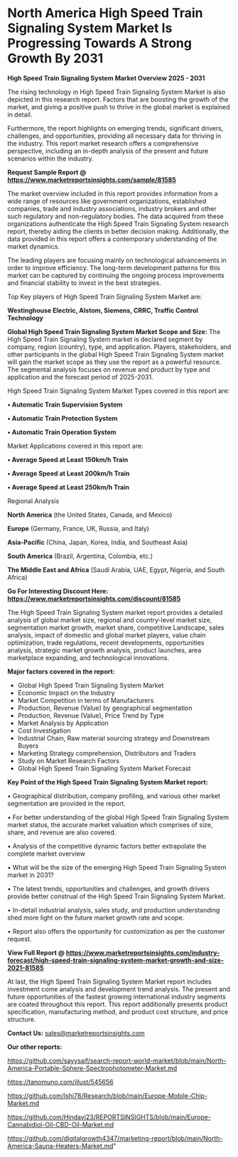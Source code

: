 # North America High Speed Train Signaling System Market Is Progressing Towards A Strong Growth By 2031

<Strong> High Speed Train Signaling System Market Overview 2025 - 2031</strong>

The rising technology in High Speed Train Signaling System Market is also depicted in this research report. Factors that are boosting the growth of the market, and giving a positive push to thrive in the global market is explained in detail.

Furthermore, the report highlights on emerging trends, significant drivers, challenges, and opportunities, providing all necessary data for thriving in the industry. This report market research offers a comprehensive perspective, including an in-depth analysis of the present and future scenarios within the industry.

<strong>Request Sample Report @ <a href=https://www.marketreportsinsights.com/sample/81585>https://www.marketreportsinsights.com/sample/81585</a></strong>

The market overview included in this report provides information from a wide range of resources like government organizations, established companies, trade and industry associations, industry brokers and other such regulatory and non-regulatory bodies. The data acquired from these organizations authenticate the High Speed Train Signaling System research report, thereby aiding the clients in better decision making. Additionally, the data provided in this report offers a contemporary understanding of the market dynamics.

The leading players are focusing mainly on technological advancements in order to improve efficiency. The long-term development patterns for this market can be captured by continuing the ongoing process improvements and financial stability to invest in the best strategies.

Top Key players of High Speed Train Signaling System Market are:

<strong>Westinghouse Electric, Alstom, Siemens, CRRC, Traffic Control Technology</strong>

<strong><b>Global High Speed Train Signaling System Market Scope and Size:</b></strong>
The High Speed Train Signaling System market is declared segment by company, region (country), type, and application. Players, stakeholders, and other participants in the global High Speed Train Signaling System market will gain the market scope as they use the report as a powerful resource. The segmental analysis focuses on revenue and product by type and application and the forecast period of 2025-2031.

High Speed Train Signaling System Market Types covered in this report are:

<strong>• Automatic Train Supervision System

• Automatic Train Protection System

• Automatic Train Operation System</strong>

Market Applications covered in this report are:

<strong>• Average Speed at Least 150km/h Train

• Average Speed at Least 200km/h Train

• Average Speed at Least 250km/h Train</strong> 

Regional Analysis

<strong>North America</strong> (the United States, Canada, and Mexico)

<strong>Europe</strong> (Germany, France, UK, Russia, and Italy)

<strong>Asia-Pacific</strong> (China, Japan, Korea, India, and Southeast Asia)

<strong>South America</strong> (Brazil, Argentina, Colombia, etc.)

<strong>The Middle East and Africa</strong> (Saudi Arabia, UAE, Egypt, Nigeria, and South Africa)

<strong>Go For Interesting Discount Here: <a href=https://www.marketreportsinsights.com/discount/81585>https://www.marketreportsinsights.com/discount/81585</a></strong>

The High Speed Train Signaling System market report provides a detailed analysis of global market size, regional and country-level market size, segmentation market growth, market share, competitive Landscape, sales analysis, impact of domestic and global market players, value chain optimization, trade regulations, recent developments, opportunities analysis, strategic market growth analysis, product launches, area marketplace expanding, and technological innovations.

<strong><b>Major factors covered in the report:</b></strong>
<ul>
  <li>Global High Speed Train Signaling System Market </li>
  <li>Economic Impact on the Industry</li>
  <li>Market Competition in terms of Manufacturers</li>
  <li>Production, Revenue (Value) by geographical segmentation</li>
  <li>Production, Revenue (Value), Price Trend by Type</li>
  <li>Market Analysis by Application</li>
  <li>Cost Investigation</li>
  <li>Industrial Chain, Raw material sourcing strategy and Downstream Buyers</li>
  <li>Marketing Strategy comprehension, Distributors and Traders</li>
  <li>Study on Market Research Factors</li>
  <li>Global High Speed Train Signaling System Market Forecast</li>
</ul>

<strong><b>Key Point of the High Speed Train Signaling System Market report:</b></strong>

• Geographical distribution, company profiling, and various other market segmentation are provided in the report.

• For better understanding of the global High Speed Train Signaling System market status, the accurate market valuation which comprises of size, share, and revenue are also covered.

• Analysis of the competitive dynamic factors better extrapolate the complete market overview

• What will be the size of the emerging High Speed Train Signaling System market in 2031?

• The latest trends, opportunities and challenges, and growth drivers provide better construal of the High Speed Train Signaling System Market.

• In-detail industrial analysis, sales study, and production understanding shed more light on the future market growth rate and scope.

• Report also offers the opportunity for customization as per the customer request.

<strong><b>View Full Report @ <a href=https://www.marketreportsinsights.com/industry-forecast/high-speed-train-signaling-system-market-growth-and-size-2021-81585>https://www.marketreportsinsights.com/industry-forecast/high-speed-train-signaling-system-market-growth-and-size-2021-81585</a></b></strong>


At last, the High Speed Train Signaling System Market report includes investment come analysis and development trend analysis. The present and future opportunities of the fastest growing international industry segments are coated throughout this report. This report additionally presents product specification, manufacturing method, and product cost structure, and price structure.

<strong>Contact Us:</strong>
sales@marketreportsinsights.com

<strong>Our other reports:</strong>

<a href=https://github.com/sayysaif/search-report-world-market/blob/main/North-America-Portable-Sphere-Spectrophotometer-Market.md>https://github.com/sayysaif/search-report-world-market/blob/main/North-America-Portable-Sphere-Spectrophotometer-Market.md</a>

<a href=https://tanomuno.com/illust/545656>https://tanomuno.com/illust/545656</a>

<a href=https://github.com/Ishi78/Research/blob/main/Europe-Mobile-Chip-Market.md>https://github.com/Ishi78/Research/blob/main/Europe-Mobile-Chip-Market.md</a>

<a href=https://github.com/Hindavi23/REPORTSINSIGHTS/blob/main/Europe-Cannabidiol-Oil-CBD-Oil-Market.md>https://github.com/Hindavi23/REPORTSINSIGHTS/blob/main/Europe-Cannabidiol-Oil-CBD-Oil-Market.md</a>

<a href=https://github.com/digitalgrowth4347/marketing-report/blob/main/North-America-Sauna-Heaters-Market.md>https://github.com/digitalgrowth4347/marketing-report/blob/main/North-America-Sauna-Heaters-Market.md</a>"

